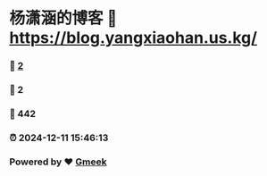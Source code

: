 # 杨潇涵的博客 :link: https://blog.yangxiaohan.us.kg/ 
### :page_facing_up: [2](https://blog.yangxiaohan.us.kg//tag.html) 
### :speech_balloon: 2 
### :hibiscus: 442 
### :alarm_clock: 2024-12-11 15:46:13 
### Powered by :heart: [Gmeek](https://github.com/Meekdai/Gmeek)
